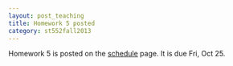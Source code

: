 ```yaml
---
layout: post_teaching
title: Homework 5 posted
category: st552fall2013
---
```


Homework 5 is posted on the [schedule](../../../schedule.html) page. It is due Fri, Oct 25.

